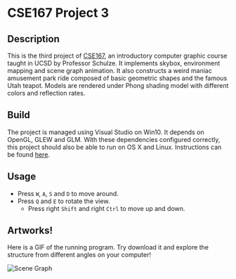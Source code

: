 # CSE167 Project 3

## Description

This is the third project of [CSE167](http://ivl.calit2.net/wiki/index.php/CSE167F2020), an introductory computer graphic course taught in UCSD by Professor Schulze. It implements skybox, environment mapping and scene graph animation. It also constructs a weird maniac amusement park ride composed of basic geometric shapes and the famous Utah teapot. Models are rendered under Phong shading model with different colors and reflection rates.

## Build

The project is managed using Visual Studio on Win10. It depends on OpenGL, GLEW and GLM. With these dependencies configured correctly, this project should also be able to run on OS X and Linux. Instructions can be found [here](http://ivl.calit2.net/wiki/index.php/BasecodeCSE167F20).

## Usage

- Press `W`, `A`, `S` and `D` to move around.
- Press `Q` and `E` to rotate the view.
    - Press right `Shift` and right `Ctrl` to move up and down. 

## Artworks!

Here is a GIF of the running program. Try download it and explore the structure from different angles on your computer!

![Scene Graph](https://cdn.jsdelivr.net/gh/TonyZYT2000/ImageHost@master/SceneGraph.gif)
